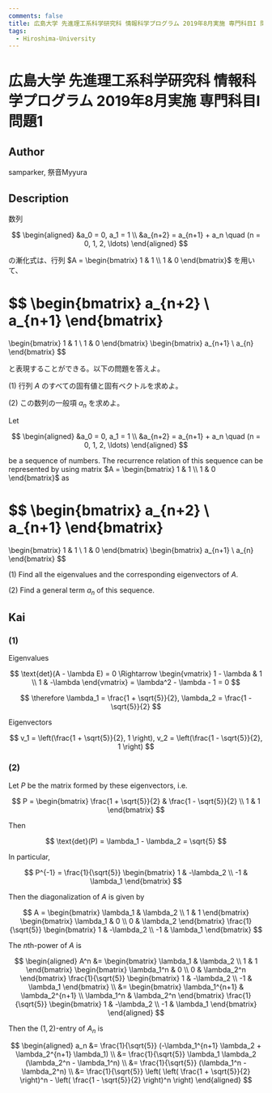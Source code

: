 ```yaml
---
comments: false
title: 広島大学 先進理工系科学研究科 情報科学プログラム 2019年8月実施 専門科目I 問題1
tags:
  - Hiroshima-University
---
```

# 広島大学 先進理工系科学研究科 情報科学プログラム 2019年8月実施 専門科目I 問題1


## **Author**
samparker, 祭音Myyura

## **Description**
数列

$$
\begin{aligned}
    &a_0 = 0, a_1 = 1 \\
    &a_{n+2} = a_{n+1} + a_n \quad (n = 0, 1, 2, \ldots)
\end{aligned}
$$

の漸化式は、行列 $A = \begin{bmatrix} 1 & 1 \\ 1 & 0 \end{bmatrix}$ を用いて、

$$
\begin{bmatrix}
    a_{n+2} \\ a_{n+1}
\end{bmatrix}
=
\begin{bmatrix}
    1 & 1 \\ 1 & 0
\end{bmatrix}
\begin{bmatrix}
    a_{n+1} \\ a_{n}
\end{bmatrix}
$$

と表現することができる。以下の問題を答えよ。

(1) 行列 $A$ のすべての固有値と固有ベクトルを求めよ。

(2) この数列の一般項 $a_n$ を求めよ。


Let

$$
\begin{aligned}
    &a_0 = 0, a_1 = 1 \\
    &a_{n+2} = a_{n+1} + a_n \quad (n = 0, 1, 2, \ldots)
\end{aligned}
$$

be a sequence of numbers. The recurrence relation of this sequence can be represented by using matrix $A = \begin{bmatrix} 1 & 1 \\ 1 & 0 \end{bmatrix}$ as

$$
\begin{bmatrix}
    a_{n+2} \\ a_{n+1}
\end{bmatrix}
=
\begin{bmatrix}
    1 & 1 \\ 1 & 0
\end{bmatrix}
\begin{bmatrix}
    a_{n+1} \\ a_{n}
\end{bmatrix}
$$

(1) Find all the eigenvalues and the corresponding eigenvectors of $A$.

(2) Find a general term $a_n$ of this sequence.

## **Kai**
### (1)
Eigenvalues

$$
\text{det}(A - \lambda E) = 0 \Rightarrow
\begin{vmatrix}
    1 - \lambda  & 1 \\ 1 & -\lambda
\end{vmatrix}
= \lambda^2 - \lambda - 1 = 0
$$

$$
\therefore \lambda_1 = \frac{1 + \sqrt{5}}{2}, \lambda_2 = \frac{1 - \sqrt{5}}{2}
$$

Eigenvectors

$$
v_1 = \left(\frac{1 + \sqrt{5}}{2}, 1 \right), v_2 = \left(\frac{1 - \sqrt{5}}{2}, 1 \right)
$$

### (2)
Let $P$ be the matrix formed by these eigenvectors, i.e.

$$
P = \begin{bmatrix}
    \frac{1 + \sqrt{5}}{2} & \frac{1 - \sqrt{5}}{2} \\
    1 & 1
\end{bmatrix}
$$

Then

$$
\text{det}(P) = \lambda_1 - \lambda_2 = \sqrt{5} 
$$

In particular,

$$
P^{-1} = \frac{1}{\sqrt{5}} \begin{bmatrix}
    1 & -\lambda_2 \\
    -1 & \lambda_1
\end{bmatrix}
$$

Then the diagonalization of $A$ is given by

$$
A = \begin{bmatrix}
    \lambda_1 & \lambda_2 \\ 
    1 & 1
\end{bmatrix}
\begin{bmatrix}
    \lambda_1 & 0 \\ 0 & \lambda_2
\end{bmatrix}
\frac{1}{\sqrt{5}} \begin{bmatrix}
    1 & -\lambda_2 \\
    -1 & \lambda_1
\end{bmatrix}
$$

The $n$th-power of $A$ is

$$
\begin{aligned}
A^n &= \begin{bmatrix}
    \lambda_1 & \lambda_2 \\ 
    1 & 1
\end{bmatrix}
\begin{bmatrix}
    \lambda_1^n & 0 \\ 0 & \lambda_2^n
\end{bmatrix}
\frac{1}{\sqrt{5}} \begin{bmatrix}
    1 & -\lambda_2 \\
    -1 & \lambda_1
\end{bmatrix} \\
&= \begin{bmatrix}
    \lambda_1^{n+1} & \lambda_2^{n+1} \\ 
    \lambda_1^n & \lambda_2^n
\end{bmatrix}
\frac{1}{\sqrt{5}} \begin{bmatrix}
    1 & -\lambda_2 \\
    -1 & \lambda_1
\end{bmatrix}
\end{aligned}
$$

Then the $(1, 2)$-entry of $A_n$ is

$$
\begin{aligned}
a_n &= \frac{1}{\sqrt{5}} (-\lambda_1^{n+1} \lambda_2 + \lambda_2^{n+1} \lambda_1) \\
&= \frac{1}{\sqrt{5}} \lambda_1 \lambda_2 (\lambda_2^n - \lambda_1^n) \\
&= \frac{1}{\sqrt{5}} (\lambda_1^n - \lambda_2^n) \\
&= \frac{1}{\sqrt{5}} \left( \left( \frac{1 + \sqrt{5}}{2} \right)^n  - \left( \frac{1 - \sqrt{5}}{2} \right)^n \right)
\end{aligned}
$$

